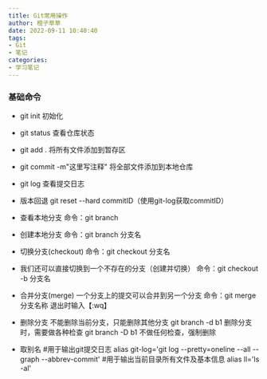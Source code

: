 ```yaml
---
title: Git常用操作
author: 橙子草草
date: 2022-09-11 10:40:40
tags:
- Git
- 笔记
categories: 
- 学习笔记
---
```


### 基础命令

- git init 初始化
- git status 查看仓库状态
- git add . 将所有文件添加到暂存区
- git commit -m"这里写注释"  将全部文件添加到本地仓库 
- git log 查看提交日志

- 版本回退
git reset --hard commitID（使用git-log获取commitID）

- 查看本地分支
命令：git branch

- 创建本地分支
命令：git branch 分支名

- 切换分支(checkout)
命令：git checkout 分支名

- 我们还可以直接切换到一个不存在的分支（创建并切换）
命令：git checkout -b 分支名

- 合并分支(merge)
一个分支上的提交可以合并到另一个分支
命令：git merge 分支名称
退出时输入【:wq】

- 删除分支
不能删除当前分支，只能删除其他分支
git branch -d b1 删除分支时，需要做各种检查
git branch -D b1 不做任何检查，强制删除

- 取别名
#用于输出git提交日志
alias git-log='git log --pretty=oneline --all --graph --abbrev-commit'
#用于输出当前目录所有文件及基本信息
alias ll='ls -al'
